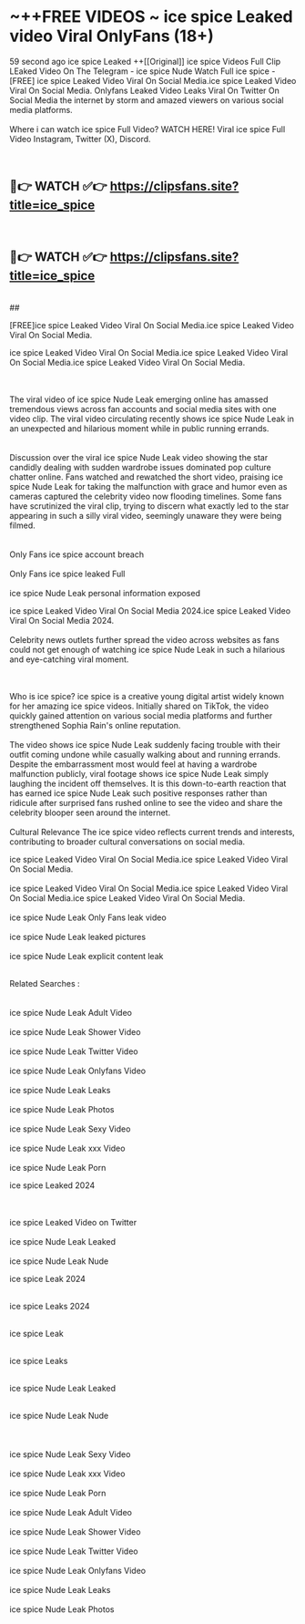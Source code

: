 # ~++FREE VIDEOS ~ ice spice Leaked video Viral OnlyFans (18+)<br>


59 second ago ice spice Leaked ++[[Original]] ice spice Videos Full Clip LEaked Video On The Telegram  - ice spice Nude  Watch Full ice spice - [FREE] ice spice Leaked Video Viral On Social Media.ice spice Leaked Video Viral On Social Media.   Onlyfans Leaked Video Leaks Viral On Twitter On Social Media the internet by storm and amazed viewers on various social media platforms. <br><br>
Where i can watch ice spice Full Video? WATCH HERE! Viral ice spice Full Video Instagram, Twitter (X), Discord. <br>


 <br>

##  🔴👉 WATCH ✅👉  <a href="https://clipsfans.site?title=ice_spice&ref=git">https://clipsfans.site?title=ice_spice</a> <br>
  <br>

##  🔴👉 WATCH ✅👉  <a href="https://clipsfans.site?title=ice_spice&ref=git">https://clipsfans.site?title=ice_spice</a> <br>
  <br>
  ##



[FREE]ice spice Leaked Video Viral On Social Media.ice spice Leaked Video Viral On Social Media. <br>

ice spice Leaked Video Viral On Social Media.ice spice Leaked Video Viral On Social Media.ice spice Leaked Video Viral On Social Media. <br>


  <br>

  <br>
The viral video of ice spice Nude Leak emerging online has amassed tremendous views across fan accounts and social media sites with one video clip. The viral video circulating recently shows ice spice Nude Leak in an unexpected and hilarious moment while in public running errands.<br>
<br>


<br>
Discussion over the viral ice spice Nude Leak video showing the star candidly dealing with sudden wardrobe issues dominated pop culture chatter online. Fans watched and rewatched the short video, praising ice spice Nude Leak for taking the malfunction with grace and humor even as cameras captured the celebrity video now flooding timelines. Some fans have scrutinized the viral clip, trying to discern what exactly led to the star appearing in such a silly viral video, seemingly unaware they were being filmed.<br>
<br>
<br> 
Only Fans ice spice account breach<br>
<br>
Only Fans ice spice leaked Full <br>
<br>
ice spice Nude Leak personal information exposed<br>

ice spice Leaked Video Viral On Social Media 2024.ice spice Leaked Video Viral On Social Media 2024. <br>
<br>
Celebrity news outlets further spread the video across websites as fans could not get enough of watching ice spice Nude Leak in such a hilarious and eye-catching viral moment.<br>
<br>

<br>
Who is ice spice? ice spice is a creative young digital artist widely known for her amazing ice spice videos. Initially shared on TikTok, the video quickly gained attention on various social media platforms and further strengthened Sophia Rain's online reputation.<br>
<br>
The video shows ice spice Nude Leak suddenly facing trouble with their outfit coming undone while casually walking about and running errands. Despite the embarrassment most would feel at having a wardrobe malfunction publicly, viral footage shows ice spice Nude Leak simply laughing the incident off themselves. It is this down-to-earth reaction that has earned ice spice Nude Leak such positive responses rather than ridicule after surprised fans rushed online to see the video and share the celebrity blooper seen around the internet.<br>
<br>
Cultural Relevance The ice spice video reflects current trends and interests, contributing to broader cultural conversations on social media.<br>

ice spice Leaked Video Viral On Social Media.ice spice Leaked Video Viral On Social Media.<br>
<br>
ice spice Leaked Video Viral On Social Media.ice spice Leaked Video Viral On Social Media.ice spice Leaked Video Viral On Social Media.<br>
<br>
ice spice Nude Leak Only Fans leak video<br>
<br>
ice spice Nude Leak leaked pictures<br>
<br>
ice spice Nude Leak explicit content leak<br>


<br>
Related Searches :<br>
<br>

<br>
ice spice Nude Leak Adult Video<br>
<br>
ice spice Nude Leak Shower Video<br>
<br>
ice spice Nude Leak Twitter Video<br>
<br>
ice spice Nude Leak Onlyfans Video<br>
<br>
ice spice Nude Leak Leaks<br>
<br>
ice spice Nude Leak Photos<br>

<br>
ice spice Nude Leak Sexy Video<br>
<br>
ice spice Nude Leak xxx Video<br>
<br>
ice spice Nude Leak Porn<br>

ice spice  Leaked 2024 <br> <br>
<br>

ice spice Leaked Video on Twitter <br>
<br>
ice spice Nude Leak Leaked<br>
<br>
ice spice Nude Leak Nude<br>


ice spice  Leak 2024 <br> <br>



ice spice  Leaks 2024 <br> <br>



 
ice spice  Leak<br> <br>



ice spice  Leaks<br> <br>


ice spice Nude Leak Leaked<br> <br>

ice spice Nude Leak Nude<br> <br>
<br> <br>
ice spice Nude Leak Sexy Video
<br> <br>
ice spice Nude Leak xxx Video
<br> <br>
ice spice Nude Leak Porn
<br> <br>
ice spice Nude Leak Adult Video
<br> <br>
ice spice Nude Leak Shower Video
<br> <br>
ice spice Nude Leak Twitter Video
<br> <br>
ice spice Nude Leak Onlyfans Video
<br> <br>
ice spice Nude Leak Leaks
<br> <br>
ice spice Nude Leak Photos






</p>




 



</p>










